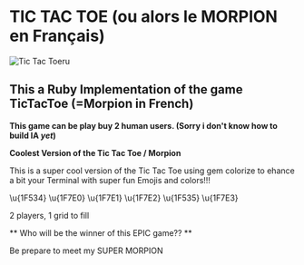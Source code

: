 # TIC TAC TOE (ou alors le MORPION en Français) 
ru
<img src="https://images-eu.ssl-images-amazon.com/images/I/21sQ-B9eNlL.png"
     alt="Tic Tac Toe"
     style="float: left; margin: auto;" />

## This a Ruby Implementation of the game TicTacToe (=Morpion in French)

**This game can be play buy 2 human users. (Sorry i don't know how to build IA ***yet***)**

**Coolest Version of the Tic Tac Toe / Morpion**

<p> This is a super cool version of the Tic Tac Toe using gem colorize to ehance a bit your Terminal with super fun Emojis and colors!!!</p>

<p>\u{1F534} \u{1F7E0} \u{1F7E1} \u{1F7E2} \u{1F535} \u{1F7E3}</p>

<p> 2 players, 1 grid to fill</p>

** Who will be the winner of this EPIC game?? **

<p>Be prepare to meet my SUPER MORPION</p>
